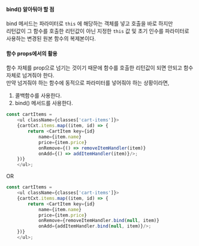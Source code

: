 #### bind() 알아둬야 할 점
bind 메서드는 파라미터로 `this` 에 해당하는 객체를 넣고 호출을 바로 하지만<br>
리턴값이 그 함수를 호출한 리턴값이 아닌 지정한 `this` 값 및 초기 인수를 파라미터로 사용하는 변경된 원본 함수의 복제본이다.

#### 함수 props에서의 활용
함수 자체를 prop으로 넘기는 것이기 때문에 함수를 호출한 리턴값이 되면 안되고 함수 자체로 넘겨줘야 한다.<br>
만약 넘겨줘야 하는 함수에 동적으로 파라미터를 넣어줘야 하는 상황이라면,

1) 콜백함수를 사용한다.
2) bind() 메서드를 사용한다.

```js
const cartItems =
	<ul className={classes['cart-items']}>
	{cartCxt.items.map((item, id) => {
		return <CartItem key={id}
			name={item.name}
			price={item.price}
			onRemove={() => removeItemHandler(item)}
			onAdd={() => addItemHandler(item)}/>;
	})}
	</ul>;
```
OR
```js
const cartItems =
	<ul className={classes['cart-items']}>
	{cartCxt.items.map((item, id) => {
		return <CartItem key={id}
			name={item.name}
			price={item.price}
			onRemove={removeItemHandler.bind(null, item)}
			onAdd={addItemHandler.bind(null, item)}/>;
	})}
	</ul>;

```
